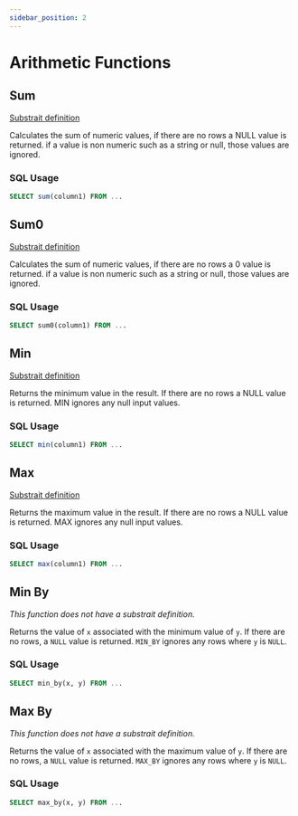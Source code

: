 ```yaml
---
sidebar_position: 2
---
```


# Arithmetic Functions

## Sum

[Substrait definition](https://substrait.io/extensions/functions_arithmetic/#sum)

Calculates the sum of numeric values, if there are no rows a NULL value is returned.
if a value is non numeric such as a string or null, those values are ignored.

### SQL Usage

```sql
SELECT sum(column1) FROM ...
```

## Sum0

[Substrait definition](https://substrait.io/extensions/functions_arithmetic/#sum0)

Calculates the sum of numeric values, if there are no rows a 0 value is returned.
if a value is non numeric such as a string or null, those values are ignored.

### SQL Usage

```sql
SELECT sum0(column1) FROM ...
```

## Min

[Substrait definition](https://substrait.io/extensions/functions_arithmetic/#min)

Returns the minimum value in the result. If there are no rows a NULL value is returned.
MIN ignores any null input values.

### SQL Usage

```sql
SELECT min(column1) FROM ...
```

## Max

[Substrait definition](https://substrait.io/extensions/functions_arithmetic/#max)

Returns the maximum value in the result. If there are no rows a NULL value is returned.
MAX ignores any null input values.

### SQL Usage

```sql
SELECT max(column1) FROM ...
```

## Min By

*This function does not have a substrait definition.*

Returns the value of `x` associated with the minimum value of `y`. If there are no rows, a `NULL` value is returned. `MIN_BY` ignores any rows where `y` is `NULL`.

### SQL Usage

```sql
SELECT min_by(x, y) FROM ...
```

## Max By

*This function does not have a substrait definition.*

Returns the value of `x` associated with the maximum value of `y`. If there are no rows, a `NULL` value is returned. `MAX_BY` ignores any rows where `y` is `NULL`.

### SQL Usage

```sql
SELECT max_by(x, y) FROM ...
```




